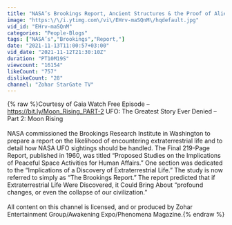 ```yaml
---
title: "NASA’s Brookings Report, Ancient Structures & the Proof of Alien Life on the Moon and Mars"
image: "https:\/\/i.ytimg.com\/vi\/EHrv-maSQnM\/hqdefault.jpg"
vid_id: "EHrv-maSQnM"
categories: "People-Blogs"
tags: ["NASA’s","Brookings","Report,"]
date: "2021-11-13T11:00:57+03:00"
vid_date: "2021-11-12T21:30:10Z"
duration: "PT10M19S"
viewcount: "16154"
likeCount: "757"
dislikeCount: "28"
channel: "Zohar StarGate TV"
---
```

{% raw %}Courtesy of Gaia Watch Free Episode – <a rel="nofollow" target="blank" href="https://bit.ly/Moon_Rising_PART-2">https://bit.ly/Moon_Rising_PART-2</a> UFO: The Greatest Story Ever Denied – Part 2: Moon Rising<br /><br />NASA commissioned the Brookings Research Institute in Washington to prepare a report on the likelihood of encountering extraterrestrial life and to detail how NASA UFO sightings should be handled. The Final 219-Page Report, published in 1960, was titled “Proposed Studies on the Implications of Peaceful Space Activities for Human Affairs.” One section was dedicated to the “Implications of a Discovery of Extraterrestrial Life.” The study is now referred to simply as “The Brookings Report.” The report predicted that if Extraterrestrial Life Were Discovered, it Could Bring About “profound changes, or even the collapse of our civilization.”<br /><br />All content on this channel is licensed, and or produced by Zohar Entertainment Group/Awakening Expo/Phenomena Magazine.{% endraw %}

